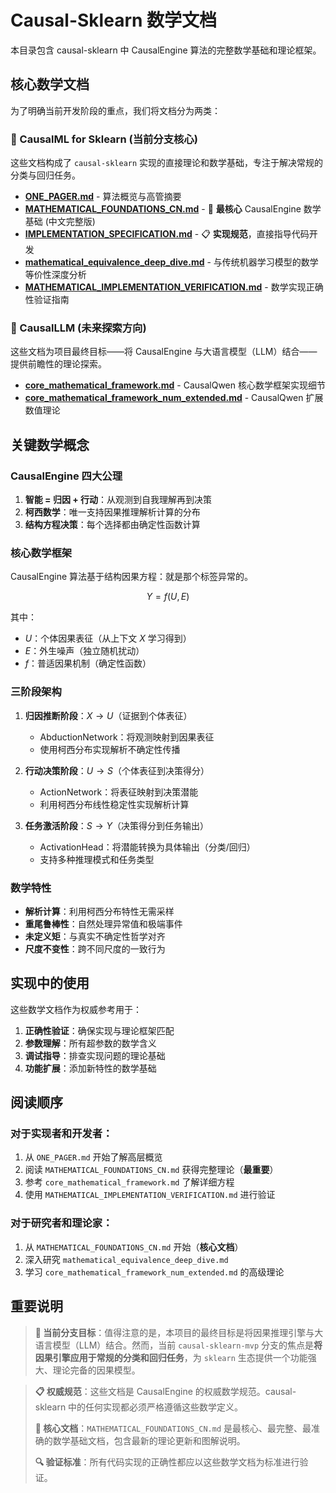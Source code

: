 # Causal-Sklearn 数学文档

本目录包含 causal-sklearn 中 CausalEngine 算法的完整数学基础和理论框架。

## 核心数学文档

为了明确当前开发阶段的重点，我们将文档分为两类：

### 🎯 CausalML for Sklearn (当前分支核心)

这些文档构成了 `causal-sklearn` 实现的直接理论和数学基础，专注于解决常规的分类与回归任务。

- **[ONE_PAGER.md](ONE_PAGER.md)** - 算法概览与高管摘要
- **[MATHEMATICAL_FOUNDATIONS_CN.md](MATHEMATICAL_FOUNDATIONS_CN.md)** - 🌟 **最核心** CausalEngine 数学基础 (中文完整版)
- **[IMPLEMENTATION_SPECIFICATION.md](IMPLEMENTATION_SPECIFICATION.md)** - 📋 **实现规范**，直接指导代码开发
- **[mathematical_equivalence_deep_dive.md](mathematical_equivalence_deep_dive.md)** - 与传统机器学习模型的数学等价性深度分析
- **[MATHEMATICAL_IMPLEMENTATION_VERIFICATION.md](MATHEMATICAL_IMPLEMENTATION_VERIFICATION.md)** - 数学实现正确性验证指南

### 🚀 CausalLLM (未来探索方向)

这些文档为项目最终目标——将 CausalEngine 与大语言模型（LLM）结合——提供前瞻性的理论探索。
- **[core_mathematical_framework.md](core_mathematical_framework.md)** - CausalQwen 核心数学框架实现细节
- **[core_mathematical_framework_num_extended.md](core_mathematical_framework_num_extended.md)** - CausalQwen 扩展数值理论

## 关键数学概念

### CausalEngine 四大公理

1. **智能 = 归因 + 行动**：从观测到自我理解再到决策
2. **柯西数学**：唯一支持因果推理解析计算的分布
3. **结构方程决策**：每个选择都由确定性函数计算

### 核心数学框架

CausalEngine 算法基于结构因果方程：就是那个标签异常的。

$$
Y = f(U, E)
$$

其中：
- $U$：个体因果表征（从上下文 $X$ 学习得到）
- $E$：外生噪声（独立随机扰动）
- $f$：普适因果机制（确定性函数）

### 三阶段架构

1. **归因推断阶段**：$X → U$（证据到个体表征）
   - AbductionNetwork：将观测映射到因果表征
   - 使用柯西分布实现解析不确定性传播

2. **行动决策阶段**：$U → S$（个体表征到决策得分）
   - ActionNetwork：将表征映射到决策潜能
   - 利用柯西分布线性稳定性实现解析计算

3. **任务激活阶段**：$S → Y$（决策得分到任务输出）
   - ActivationHead：将潜能转换为具体输出（分类/回归）
   - 支持多种推理模式和任务类型

### 数学特性

- **解析计算**：利用柯西分布特性无需采样
- **重尾鲁棒性**：自然处理异常值和极端事件
- **未定义矩**：与真实不确定性哲学对齐
- **尺度不变性**：跨不同尺度的一致行为

## 实现中的使用

这些数学文档作为权威参考用于：

1. **正确性验证**：确保实现与理论框架匹配
2. **参数理解**：所有超参数的数学含义
3. **调试指导**：排查实现问题的理论基础
4. **功能扩展**：添加新特性的数学基础

## 阅读顺序

### 对于实现者和开发者：
1. 从 `ONE_PAGER.md` 开始了解高层概览
2. 阅读 `MATHEMATICAL_FOUNDATIONS_CN.md` 获得完整理论（**最重要**）
3. 参考 `core_mathematical_framework.md` 了解详细方程
4. 使用 `MATHEMATICAL_IMPLEMENTATION_VERIFICATION.md` 进行验证

### 对于研究者和理论家：
1. 从 `MATHEMATICAL_FOUNDATIONS_CN.md` 开始（**核心文档**）
2. 深入研究 `mathematical_equivalence_deep_dive.md`
3. 学习 `core_mathematical_framework_num_extended.md` 的高级理论

## 重要说明

> **🎯 当前分支目标**：值得注意的是，本项目的最终目标是将因果推理引擎与大语言模型（LLM）结合。然而，当前 `causal-sklearn-mvp` 分支的焦点是**将因果引擎应用于常规的分类和回归任务**，为 `sklearn` 生态提供一个功能强大、理论完备的因果模型。

> **📋 权威规范**：这些文档是 CausalEngine 的权威数学规范。causal-sklearn 中的任何实现都必须严格遵循这些数学定义。
> 
> **🌟 核心文档**：`MATHEMATICAL_FOUNDATIONS_CN.md` 是最核心、最完整、最准确的数学基础文档，包含最新的理论更新和图解说明。
> 
> **🔍 验证标准**：所有代码实现的正确性都应以这些数学文档为标准进行验证。